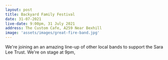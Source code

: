 ```yaml
---
layout: post
title: Backyard Family Festival
date: 31-07-2021
live-date: 9:00pm, 31 July 2021
address: The Custom Cafe, A259 Near Bexhill
image: 'assets/images/great-fire-band.jpg'
---
```


We're joining an an amazing line-up of other local bands to support the Sara Lee Trust. We're on stage at 9pm, 